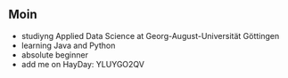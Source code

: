 ## Moin

- studiyng Applied Data Science at Georg-August-Universität Göttingen
- learning Java and Python
- absolute beginner
- add me on HayDay: YLUYGO2QV
<!--
**carl-lorenz/Carl-Lorenz** is a ✨ _special_ ✨ repository because its `README.md` (this file) appears on your GitHub profile.

Here are some ideas to get you started:


-->
